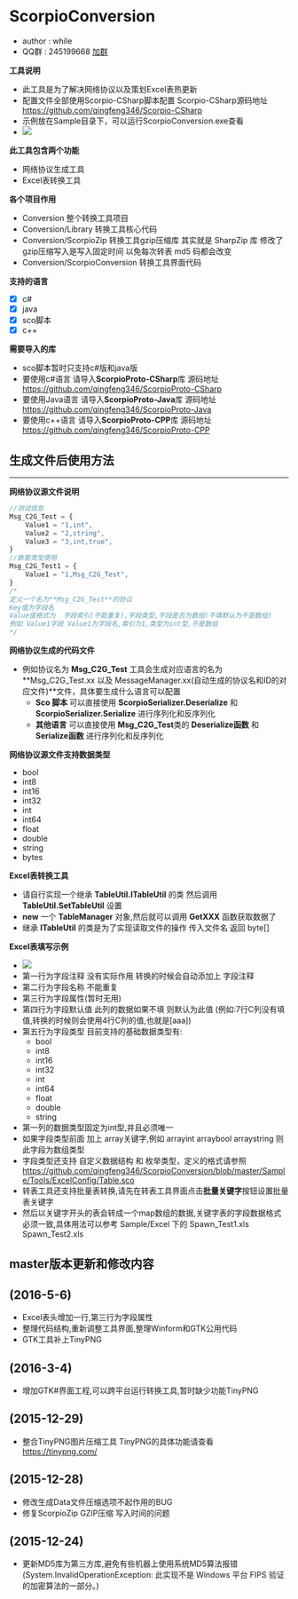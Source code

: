 # ScorpioConversion #
* author : while
* QQ群 : 245199668 [加群](http://shang.qq.com/wpa/qunwpa?idkey=8ef904955c52f7b3764403ab81602b9c08b856f040d284f7e2c1d05ed3428de8)

**工具说明**
* 此工具是为了解决网络协议以及策划Excel表热更新
* 配置文件全部使用Scorpio-CSharp脚本配置 Scorpio-CSharp源码地址 https://github.com/qingfeng346/Scorpio-CSharp
* 示例放在Sample目录下，可以运行ScorpioConversion.exe查看
* ![](https://github.com/qingfeng346/ScorpioConversion/blob/master/Sample/Tools/Readme.png)

**此工具包含两个功能**
* 网络协议生成工具
* Excel表转换工具

**各个项目作用**
* Conversion 整个转换工具项目 
* Conversion/Library 转换工具核心代码
* Conversion/ScorpioZip 转换工具gzip压缩库 其实就是 SharpZip 库  修改了gzip压缩写入是写入固定时间 以免每次转表 md5 码都会改变
* Conversion/ScorpioConversion 转换工具界面代码

**支持的语言**
- [x] c#
- [x] java
- [x] sco脚本
- [x] c++

**需要导入的库**
* sco脚本暂时只支持c#版和java版
* 要使用c#语言 请导入**ScorpioProto-CSharp**库 源码地址 https://github.com/qingfeng346/ScorpioProto-CSharp
* 要使用Java语言 请导入**ScorpioProto-Java**库 源码地址 https://github.com/qingfeng346/ScorpioProto-Java
* 要使用c++语言 请导入**ScorpioProto-CPP**库 源码地址 https://github.com/qingfeng346/ScorpioProto-CPP

## 生成文件后使用方法
-----------
**网络协议源文件说明**
```javascript
//测试信息
Msg_C2G_Test = {
    Value1 = "1,int",
	Value2 = "2,string",
	Value3 = "3,int,true",
}
//嵌套类型使用
Msg_C2G_Test1 = {
	Value1 = "1,Msg_C2G_Test",
}
/*
定义一个名为**Msg_C2G_Test**的协议
Key值为字段名
Value值格式为  字段索引(不能重复),字段类型,字段是否为数组(不填默认为不是数组)
例如 Value1字段 Value1为字段名,索引为1,类型为int型,不是数组
*/
```
**网络协议生成的代码文件** 
* 例如协议名为 **Msg_C2G_Test** 工具会生成对应语言的名为**Msg_C2G_Test.xx 以及 MessageManager.xx(自动生成的协议名和ID的对应文件)**文件，具体要生成什么语言可以配置
	* **Sco 脚本** 可以直接使用 **ScorpioSerializer.Deserialize** 和 **ScorpioSerializer.Serialize** 进行序列化和反序列化
	* **其他语言** 可以直接使用 **Msg_C2G_Test**类的 **Deserialize函数** 和 **Serialize函数** 进行序列化和反序列化

**网络协议源文件支持数据类型**
* bool
* int8
* int16
* int32
* int
* int64
* float
* double
* string
* bytes

**Excel表转换工具**
* 请自行实现一个继承 **TableUtil.ITableUtil** 的类 然后调用 **TableUtil.SetTableUtil** 设置
* **new** 一个 **TableManager** 对象,然后就可以调用 **GetXXX** 函数获取数据了
* 继承 **ITableUtil** 的类是为了实现读取文件的操作 传入文件名 返回 byte[]

**Excel表填写示例**
* ![](https://github.com/qingfeng346/ScorpioConversion/blob/master/Sample/Tools/Excel.png)
* 第一行为字段注释 没有实际作用 转换的时候会自动添加上 字段注释
* 第二行为字段名称 不能重复
* 第三行为字段属性(暂时无用)
* 第四行为字段默认值 此列的数据如果不填 则默认为此值 (例如:7行C列没有填值,转换的时候则会使用4行C列的值,也就是[aaa])
* 第五行为字段类型 目前支持的基础数据类型有:
	* bool
	* int8
	* int16
	* int32
	* int
	* int64
	* float
	* double
	* string
* 第一列的数据类型固定为int型,并且必须唯一
* 如果字段类型前面 加上 array关键字,例如 arrayint arraybool arraystring  则此字段为数组类型
* 字段类型还支持 自定义数据结构 和 枚举类型，定义的格式请参照 https://github.com/qingfeng346/ScorpioConversion/blob/master/Sample/Tools/ExcelConfig/Table.sco
* 转表工具还支持批量表转换,请先在转表工具界面点击**批量关键字**按钮设置批量表关键字
* 然后以关键字开头的表会转成一个map数组的数据,关键字表的字段数据格式必须一致,具体用法可以参考 Sample/Excel 下的 Spawn_Test1.xls Spawn_Test2.xls

## master版本更新和修改内容 ##
(2016-5-6)
-----------
* Excel表头增加一行,第三行为字段属性
* 整理代码结构,重新调整工具界面,整理Winform和GTK公用代码
* GTK工具补上TinyPNG

(2016-3-4)
-----------
* 增加GTK#界面工程,可以跨平台运行转换工具,暂时缺少功能TinyPNG

(2015-12-29)
-----------
* 整合TinyPNG图片压缩工具 TinyPNG的具体功能请查看 https://tinypng.com/

(2015-12-28)
-----------
* 修改生成Data文件压缩选项不起作用的BUG
* 修复ScorpioZip GZIP压缩 写入时间的问题

(2015-12-24)
-----------
* 更新MD5库为第三方库,避免有些机器上使用系统MD5算法报错(System.InvalidOperationException: 此实现不是 Windows 平台 FIPS 验证的加密算法的一部分。)